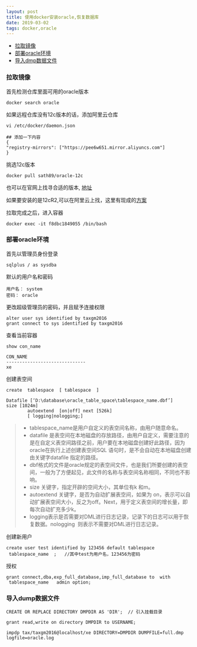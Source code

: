 ```yaml
---
layout: post
title: 使用docker安装oracle,恢复数据库
date: 2019-03-02
tags: docker,oracle
---
```


* [拉取镜像](#get-image)
* [部署oracle环境](#set-env)
* [导入dmp数据文件](#dump)

### <a name="get-image"></a>拉取镜像

首先检测仓库里面可用的oracle版本

```
docker search oracle
```

如果远程仓库没有12c版本的话，添加阿里云仓库

```shell 
vi /etc/docker/daemon.json

## 添加一下内容
{
"registry-mirrors": ["https://pee6w651.mirror.aliyuncs.com"]
}
```

挑选12c版本

```
docker pull sath89/oracle-12c
```

也可以在官网上找寻合适的版本, [地址](https://container-registry.oracle.com/pls/apex/f?p=113:1:115813330162073::NO:1:P1_BUSINESS_AREA:3)

如果要安装的是12cR2,可以在阿里云上找，这里有现成的[方案](https://blog.csdn.net/another_liu/article/details/89436340)


拉取完成之后，进入容器

```shell
docker exec -it f8dbc1849055 /bin/bash
```



### <a name="set-env"></a>部署oracle环境

首先以管理员身份登录

```shell
sqlplus / as sysdba 
```

默认的用户名和密码
```
用户名： system
密码： oracle
```

更改超级管理员的密码，并且赋予连接权限

```
alter user sys identified by taxgm2016
grant connect to sys identified by taxgm2016
```

查看当前容器
```
show con_name

CON_NAME
------------------------------
xe
```

创建表空间
```
create  tablespace  [ tablespace  ]
        Datafile [‘D:\database\oracle_table_space\tablespace_name.dbf’] size [1024m]
        autoextend  [on|off] next [526k]  
        [ logging|nologging;]
```


>+ tablespace_name是用户自定义的表空间名称，由用户随意命名。
>+ datafile 是表空间在本地磁盘的存放路径，由用户自定义，需要注意的是在自定义表空间路径之前，用户要在本地磁盘创建好此路径，因为oracle在执行上述创建表空间SQL 语句时，是不会自动在本地磁盘创建由关键字datafile 指定的路径。
>+ dbf格式的文件是oracle规定的表空间文件，也是我们所要创建的表空间，一般为了方便起见，此文件的名称与表空间名称相同，不同也不影响。
>+ size 关键字，指定开辟的空间大小，其单位有k 和m。
>+ autoextend 关键字，是否为自动扩展表空间，如果为 on，表示可以自动扩展表空间大小，反之为off。Next，用于定义表空间的增长量，即每次自动扩充多少k。
>+ logging表示是否需要对DML进行日志记录，记录下的日志可以用于恢复数据。nologging  则表示不需要对DML进行日志记录。

创建新用户

```
create user test identified by 123456 default tablespace  tablespace_name  ;   //其中test为用户名，123456为密码
```

授权

```
grant connect,dba,exp_full_database,imp_full_database to  with  tablespace_name   admin option;
```

### <a name="dump"></a>导入dump数据文件

```
CREATE OR REPLACE DIRECTORY DMPDIR AS 'DIR';  // 引入挂载目录

grant read,write on directory DMPDIR to USERNAME;

impdp tax/taxgm2016@localhost/xe DIRECTORY=DMPDIR DUMPFILE=full.dmp  logfile=oracle.log
```


